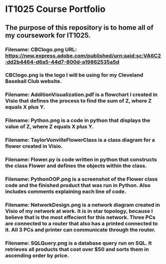 # IT1025 Course Portfolio
## The purpose of this repository is to home all of my coursework for IT1025.
### Filename: CBClogo.png URL: https://new.express.adobe.com/published/urn:aaid:sc:VA6C2:dd2b4464-d6a5-44d7-800d-a19862535a5d
### CBClogo.png is the logo I will be using for my Cleveland Baseball Club website.
### Filename: AdditionVisualization.pdf is a flowchart I created in Visio that defines the process to find the sum of Z, where Z equals X plus Y.
### Filename: Python.png is a code in python that displays the value of Z, where Z equals X plus Y.
### Filename: TaylorVonvilleFlowerClass is a class diagram for a flower created in Visio.
### Filename: Flower.py is code written in python that constructs the class Flower and defines the objects within the class. 
### Filename: PythonOOP.png is a screenshot of the Flower class code and the finished product that was run in Python. Also includes comments explaining each line of code. 
### Filename: NetworkDesign.png is a network diagram created in Visio of my network at work. It is in star topology, because I believe that is the most effecient for this network. Three PCs are connected to a router that also has a printed connected to it. All 3 PCs and printer can communicate through the router.
### Filename: SQLQuery.png is a database query run on SQL. It retrieves all products that cost over $50 and sorts them in ascending order by price.
